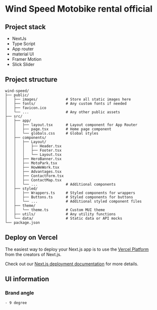 # Wind Speed Motobike rental official

## Project stack

- NextJs
- Type Script
- App router
- material UI
- Framer Motion
- Slick Slider

## Project structure

```
wind-speed/
├── public/
│   ├── images/             # Store all static images here
│   ├── fonts/              # Any custom fonts if needed
│   ├── favicon.ico
│   └── ...                 # Any other public assets
├── src/
│   ├── app/
│   │   ├── layout.tsx      # Layout component for App Router
│   │   ├── page.tsx        # Home page component
│   │   └── globals.css     # Global styles
│   ├── components/
│   │   ├── Layout/
│   │   │   ├── Header.tsx
│   │   │   ├── Footer.tsx
│   │   │   └── Layout.tsx
│   │   ├── HeroBanner.tsx
│   │   ├── MotoPark.tsx
│   │   ├── HowWeWork.tsx
│   │   ├── Advantages.tsx
│   │   ├── ContactForm.tsx
│   │   ├── ContactMap.tsx
│   │   └── ...             # Additional components
│   ├── styled/
│   │   ├── Wrappers.ts     # Styled components for wrappers
│   │   ├── Buttons.ts      # Styled components for buttons
│   │   └── ...             # Additional styled component files
│   ├── theme/
│   │   └── theme.ts        # Custom MUI theme
│   ├── utils/              # Any utility functions
│   └── data/               # Static data or API mocks
└── package.json
```

## Deploy on Vercel

The easiest way to deploy your Next.js app is to use the [Vercel Platform](https://vercel.com/new?utm_medium=default-template&filter=next.js&utm_source=create-next-app&utm_campaign=create-next-app-readme) from the creators of Next.js.

Check out our [Next.js deployment documentation](https://nextjs.org/docs/deployment) for more details.

## UI information

### Brand angle

    - 9 degree
